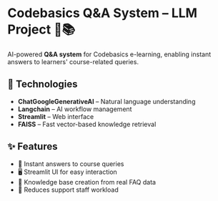 # Codebasics Q&A System – LLM Project 🤖📚

AI-powered **Q&A system** for Codebasics e-learning, enabling instant answers to learners' course-related queries.  

## 🚀 Technologies
- **ChatGoogleGenerativeAI** – Natural language understanding  
- **Langchain** – AI workflow management  
- **Streamlit** – Web interface  
- **FAISS** – Fast vector-based knowledge retrieval  

## ✨ Features
- 💬 Instant answers to course queries  
- 🖥️ Streamlit UI for easy interaction  
- 📄 Knowledge base creation from real FAQ data  
- 👥 Reduces support staff workload  

